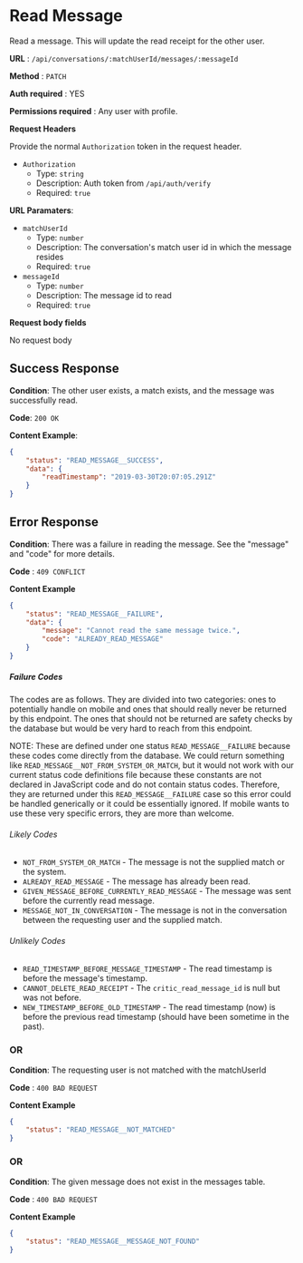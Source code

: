 # Read Message

Read a message. This will update the read receipt for the other user.

**URL** : `/api/conversations/:matchUserId/messages/:messageId`

**Method** : `PATCH`

**Auth required** : YES

**Permissions required** : Any user with profile.

**Request Headers**

Provide the normal `Authorization` token in the request header.

* `Authorization`
  * Type: `string`
  * Description: Auth token from `/api/auth/verify`
  * Required: `true`

**URL Paramaters**:
* `matchUserId`
  * Type: `number`
  * Description: The conversation's match user id in which the message resides
  * Required: `true`
* `messageId`
  * Type: `number`
  * Description: The message id to read
  * Required: `true`

**Request body fields**

No request body

## Success Response

**Condition**: The other user exists, a match exists, and the message was successfully read.

**Code**: `200 OK`

**Content Example**:

```json
{
    "status": "READ_MESSAGE__SUCCESS",
    "data": {
        "readTimestamp": "2019-03-30T20:07:05.291Z"
    }
}
```

## Error Response

**Condition**: There was a failure in reading the message. See the "message" and "code" for more details.

**Code** : `409 CONFLICT`

**Content Example**

```json
{
    "status": "READ_MESSAGE__FAILURE",
    "data": {
        "message": "Cannot read the same message twice.",
        "code": "ALREADY_READ_MESSAGE"
    }
}
```

##### Failure Codes
The codes are as follows. They are divided into two categories: ones to potentially handle on mobile and ones that should really never be returned by this endpoint. The ones that should not be returned are safety checks by the database but would be very hard to reach from this endpoint.

NOTE: These are defined under one status `READ_MESSAGE__FAILURE` because these codes come directly from the database. We could return something like `READ_MESSAGE__NOT_FROM_SYSTEM_OR_MATCH`, but it would not work with our current status code definitions file because these constants are not declared in JavaScript code and do not contain status codes. Therefore, they are returned under this `READ_MESSAGE__FAILURE` case so this error could be handled generically or it could be essentially ignored. If mobile wants to use these very specific errors, they are more than welcome.

###### Likely Codes
  - `NOT_FROM_SYSTEM_OR_MATCH` - The message is not the supplied match or the system.
  - `ALREADY_READ_MESSAGE` - The message has already been read.
  - `GIVEN_MESSAGE_BEFORE_CURRENTLY_READ_MESSAGE` - The message was sent before the currently read message.
  - `MESSAGE_NOT_IN_CONVERSATION` - The message is not in the conversation between the requesting user and the supplied match.

###### Unlikely Codes
  - `READ_TIMESTAMP_BEFORE_MESSAGE_TIMESTAMP` - The read timestamp is before the message's timestamp.
  - `CANNOT_DELETE_READ_RECEIPT` - The `critic_read_message_id` is null but was not before.
  - `NEW_TIMESTAMP_BEFORE_OLD_TIMESTAMP` - The read timestamp (now) is before the previous read timestamp (should have been sometime in the past).

### OR

**Condition**: The requesting user is not matched with the matchUserId

**Code** : `400 BAD REQUEST`

**Content Example**

```json
{
    "status": "READ_MESSAGE__NOT_MATCHED"
}
```

### OR

**Condition**: The given message does not exist in the messages table.

**Code** : `400 BAD REQUEST`

**Content Example**

```json
{
    "status": "READ_MESSAGE__MESSAGE_NOT_FOUND"
}
```
